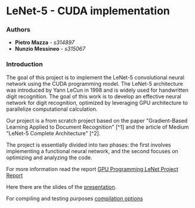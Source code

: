 # LeNet-5 - CUDA implementation

### Authors
- **Pietro Mazza** - *s314897*
- **Nunzio Messineo** - *s315067*

### Introduction
The goal of this project is to implement the LeNet-5 convolutional neural network using the CUDA programming model. 
The LeNet-5 architecture was introduced by Yann LeCun in 1998 and is widely used for handwritten digit recognition.
The goal of this work is to develop an effective neural network for digit recognition, optimized by leveraging GPU architecture to parallelize computational calculation.

Our project is a from scratch project based on the paper "Gradient-Based Learning Applied to Document Recognition" [^1] and the article of Medium "LeNet-5 Complete Architecture" [^2].

The project is essentially divided into two phases: the first involves implementing a functional neural network, and the second focuses on optimizing and analyzing the code.

For more information read the report [GPU Programming LeNet Project Report](https://github.com/Nunziojh/GPU_Programming-LeNet_Project/blob/main/report.md)

Here there are the slides of the [presentation](https://www.canva.com/design/DAGIMevrHN4/FUOQMDrnssrWq8jbJiQHgg/edit?utm_content=DAGIMevrHN4&utm_campaign=designshare&utm_medium=link2&utm_source=sharebutton).

For compiling and testing purposes [compilation options](https://github.com/Nunziojh/GPU_Programming-LeNet_Project/blob/main/usefull_tips.txt)